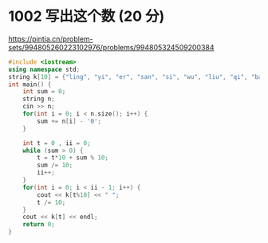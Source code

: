 # 1002 写出这个数 (20 分)

https://pintia.cn/problem-sets/994805260223102976/problems/994805324509200384

```cpp
#include <iostream>
using namespace std;
string k[10] = {"ling", "yi", "er", "san", "si", "wu", "liu", "qi", "ba", "jiu"};
int main() {
    int sum = 0;
    string n;
    cin >> n;
    for(int i = 0; i < n.size(); i++) {
        sum += n[i] - '0';
    }

    int t = 0 , ii = 0;
    while (sum > 0) {
        t = t*10 + sum % 10;
        sum /= 10;
        ii++;
    }
    for(int i = 0; i < ii - 1; i++) {
        cout << k[t%10] << " ";
        t /= 10;
    }
    cout << k[t] << endl;
    return 0;
}
```